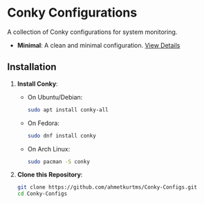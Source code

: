 # Conky Configurations

A collection of Conky configurations for system monitoring.

- **Minimal**: A clean and minimal configuration. [View Details](minimal/README.md)


## Installation
1. **Install Conky**:
   - On Ubuntu/Debian:
     ```bash
     sudo apt install conky-all
     ```
   - On Fedora:
     ```bash
     sudo dnf install conky
     ```
   - On Arch Linux:
     ```bash
     sudo pacman -S conky
     ```

2. **Clone this Repository**:
   ```bash
   git clone https://github.com/ahmetkurtms/Conky-Configs.git
   cd Conky-Configs
